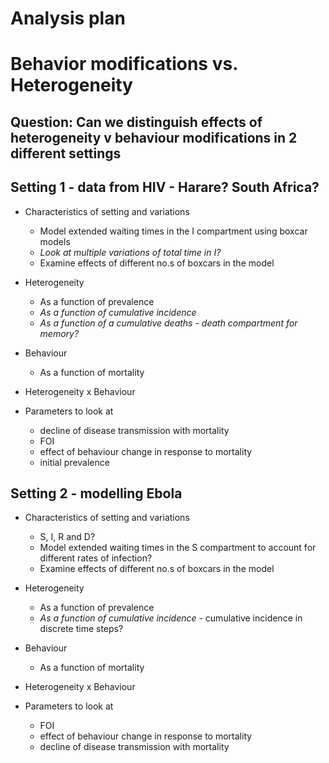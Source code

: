 # Analysis plan
# Behavior modifications vs. Heterogeneity

## Question: Can we distinguish effects of heterogeneity v behaviour modifications in 2 different settings

## Setting 1 - data from HIV - Harare? South Africa?

* Characteristics of setting and variations
    - Model extended waiting times in the I compartment using boxcar models
    - *Look at multiple variations of total time in I?*
    - Examine effects of different no.s of boxcars in the model

* Heterogeneity
    - As a function of prevalence
    - *As a function of cumulative incidence*
    - *As a function of a cumulative deaths - death compartment for memory?*

* Behaviour
    - As a function of mortality

* Heterogeneity x Behaviour

* Parameters to look at
    - decline of disease transmission with mortality
    - FOI
    - effect of behaviour change in response to mortality
    - initial prevalence

## Setting 2 - modelling Ebola

* Characteristics of setting and variations
    - S, I, R and D?
    - Model extended waiting times in the S compartment to account for different rates of infection?
    - Examine effects of different no.s of boxcars in the model

* Heterogeneity
    - As a function of prevalence
    - *As a function of cumulative incidence* - cumulative incidence in discrete time steps?

* Behaviour
    - As a function of mortality

* Heterogeneity x Behaviour

* Parameters to look at
    - FOI
    - effect of behaviour change in response to mortality
    - decline of disease transmission with mortality
